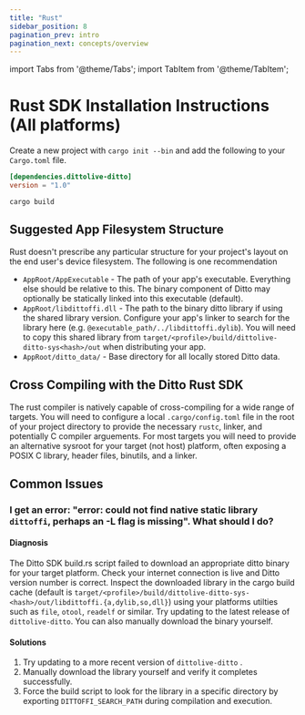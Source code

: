 ```yaml
---
title: "Rust"
sidebar_position: 8
pagination_prev: intro
pagination_next: concepts/overview
---
```


import Tabs from '@theme/Tabs';
import TabItem from '@theme/TabItem';

# Rust SDK Installation Instructions (All platforms)

Create a new project with `cargo init --bin` and add the following to your `Cargo.toml` file.

```toml
[dependencies.dittolive-ditto]
version = "1.0"
```

```console
cargo build
```

## Suggested App Filesystem Structure

Rust doesn't prescribe any particular structure for your project's layout on the end user's device filesystem. The following is one recommendation

* `AppRoot/AppExecutable` - The path of your app's executable. Everything else should be relative to this. The binary component of Ditto may optionally be statically linked into this executable (default).
* `AppRoot/libdittoffi.dll` -  The path to the binary ditto library if using the shared library version. Configure your app's linker to search for the library here (e.g. `@executable_path/../libdittoffi.dylib`). You will need to copy this shared library from `target/<profile>/build/dittolive-ditto-sys<hash>/out` when distributing your app.
* `AppRoot/ditto_data/` - Base directory for all locally stored Ditto data.


## Cross Compiling with the Ditto Rust SDK

The rust compiler is natively capable of cross-compiling for a wide range of targets. You will need to configure a local `.cargo/config.toml` file in the root of your project directory to provide the necessary `rustc`, linker, and potentially C compiler arguements. For most targets you will need to provide an alternative sysroot for your target (not host) platform, often exposing a POSIX C library, header files, binutils, and a linker.

## Common Issues

### I get an error: "error: could not find native static library `dittoffi`, perhaps an -L flag is missing". What should I do?

#### Diagnosis
The Ditto SDK build.rs script failed to download an appropriate ditto binary for your target platform. Check your internet connection is live and Ditto version number is correct. Inspect the downloaded library in the cargo build cache (default is `target/<profile>/build/dittolive-ditto-sys-<hash>/out/libdittoffi.{a,dylib,so,dll}`) using your platforms utilties such as `file`, `otool`, `readelf` or similar. Try updating to the latest release of `dittolive-ditto`. You can also manually download the binary yourself.

#### Solutions

1. Try updating to a more recent version of `dittolive-ditto` .
2. Manually download the library yourself and verify it completes successfully.
3. Force the build script to look for the library in a specific directory by exporting `DITTOFFI_SEARCH_PATH` during compilation and execution.
